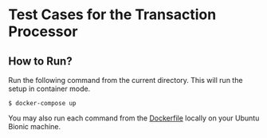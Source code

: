 # Test Cases for the Transaction Processor

## How to Run?

Run the following command from the current directory.
This will run the setup in container mode.

```shell script
$ docker-compose up
```

You may also run each command from the [Dockerfile](./Dockerfile)
locally on your Ubuntu Bionic machine.
